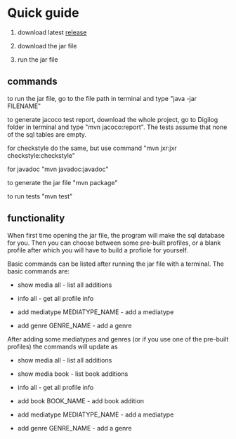 # Quick guide

1. download latest [release](https://github.com/kalmikko/ot-harjoitustyo/releases)

2. download the jar file

3. run the jar file

## commands

to run the jar file, go to the file path in terminal and type "java -jar FILENAME"

to generate jacoco test report, download the whole project, go to Digilog folder in terminal and type "mvn jacoco:report". The tests assume that none of the sql tables are empty.

for checkstyle do the same, but use command "mvn jxr:jxr checkstyle:checkstyle"

for javadoc "mvn javadoc:javadoc"

to generate the jar file "mvn package"

to run tests "mvn test"

## functionality
When first time opening the jar file, the program will make the sql database for you. Then you can choose between some pre-built profiles, or a blank profile after which you will have to build a profiole for yourself.

Basic commands can be listed after running the jar file with a terminal. The basic commands are:

  - show media all - list all additions

  - info all - get all profile info

  - add mediatype MEDIATYPE_NAME - add a mediatype
  - add genre GENRE_NAME - add a genre
  
After adding some mediatypes and genres (or if you use one of the pre-built profiles) the commands will update as
  
  - show media all - list all additions
  - show media book - list book additions

  - info all - get all profile info

  - add book BOOK_NAME - add book addition
  - add mediatype MEDIATYPE_NAME - add a mediatype
  - add genre GENRE_NAME - add a genre
